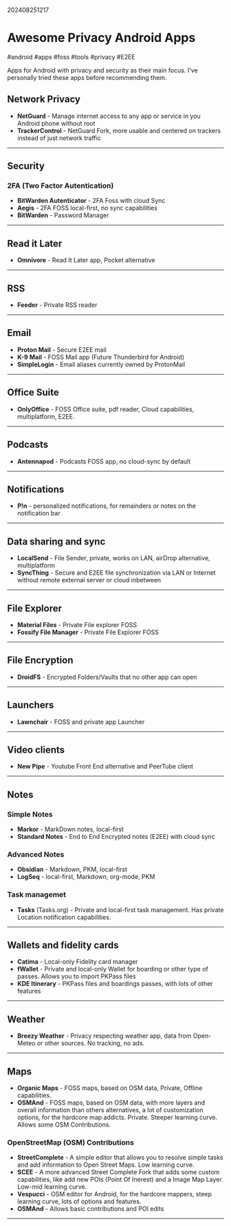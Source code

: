 202408251217
# Awesome Privacy Android Apps
#android #apps #foss #tools #privacy #E2EE

Apps for Android with privacy and security as their main focus.
I've personally tried these apps before recommending them.
## Network Privacy
- **NetGuard** - Manage internet access to any app or service in you Android phone without root
- **TrackerControl** - NetGuard Fork, more usable and centered on trackers instead of just network traffic
___
## Security

### 2FA (Two Factor Autentication)
- **BitWarden Autenticator** - 2FA Foss with cloud Sync
- **Aegis** - 2FA FOSS local-first, no sync capabilities
- **BitWarden** - Password Manager
___
## Read it Later
- **Omnivore** - Read It Later app, Pocket alternative
___
## RSS
- **Feeder** - Private RSS reader
___
## Email
- **Proton Mail** -  Secure E2EE mail
- **K-9 Mail** - FOSS Mail app (Future Thunderbird for Android)
- **SimpleLogin** - Email aliases currently owned by ProtonMail
___
## Office Suite
- **OnlyOffice**  - FOSS Office suite, pdf reader, Cloud capabilities, multiplatform, E2EE.
___
## Podcasts
- **Antennapod** - Podcasts FOSS app, no cloud-sync by default
___
## Notifications
- **P!n** - personalized notifications, for remainders or notes on the notification bar 
___
## Data sharing and sync
- **LocalSend** - File Sender, private, works on LAN, airDrop alternative, multiplatform
- **SyncThing** - Secure and E2EE file synchronization via LAN or Internet without remote external server or cloud inbetween
___
## File Explorer
- **Material Files** - Private File explorer FOSS
- **Fossify File Manager** - Private File Explorer FOSS
___
## File Encryption
- **DroidFS** - Encrypted Folders/Vaults that no other app can open
___
## Launchers
- **Lawnchair** - FOSS and private app Launcher
___
## Video clients
- **New Pipe** - Youtube Front End alternative and PeerTube client
___
## Notes
### Simple Notes
- **Markor** - MarkDown notes, local-first
- **Standard Notes** - End to End Encrypted notes (E2EE) with cloud sync
### Advanced Notes
- **Obsidian** - Markdown, PKM, local-first
- **LogSeq** - local-first, Markdown, org-mode, PKM
### Task managemet
- **Tasks** (Tasks.org) - Private and local-first task management. Has private Location notification capabilities.
___
## Wallets and fidelity cards
- **Catima** - Local-only Fidelity card manager
- **fWallet** - Private and local-only Wallet for boarding or other type of passes. Allows you to import PKPass files
- **KDE Itinerary** - PKPass files and boardings passes, with lots of other features
___
## Weather
- **Breezy Weather** - Privacy respecting weather app, data from Open-Meteo or other sources. No tracking, no ads.
___
## Maps
- **Organic Maps** - FOSS maps, based on OSM data, Private, Offline capabilities.
- **OSMAnd** - FOSS maps, based on OSM data, with more layers and overall information than others alternatives, a lot of customization options, for the hardcore map addicts. Private. Steeper learning curve. Allows some OSM Contributions.
### OpenStreetMap (OSM) Contributions
- **StreetComplete** - A simple editor that allows you to resolve simple tasks and add information to Open Street Maps. Low learning curve.
- **SCEE** - A more advanced Street Complete Fork that adds some custom capabilities, like add new POIs (Point Of Inerest) and a Image Map Layer. Low-mid learning curve.
- **Vespucci** - OSM editor for Android, for the hardcore mappers, steep learning curve, lots of options and features.
- **OSMAnd** - Allows basic contributions and POI edits

___